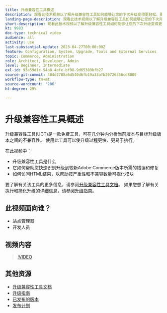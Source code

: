 ```yaml
---
title: 升级兼容性工具概述
description: 观看此技术视频以了解升级兼容性工具如何能够让您的下次升级变得更轻松、更便宜和更快速。
landing-page-description: 观看此技术视频以了解升级兼容性工具如何能够让您的下次升级变得更轻松、更便宜和更快速。
short-description: 观看此技术视频以了解升级兼容性工具如何能够让您的下次升级变得更轻松、更便宜和更快速。
kt: 9983
doc-type: technical video
audience: all
activity: use
last-substantial-update: 2023-04-27T00:00:00Z
feature: Configuration, System, Upgrade, Tools and External Services
topic: Commerce, Administration
role: Architect, Developer, Admin
level: Beginner, Intermediate
exl-id: 93a59d1c-54a8-4efe-bf98-9d65389bfb27
source-git-commit: 404d2708a6d540d6fb19a33afb20726356cd8000
workflow-type: tm+mt
source-wordcount: '206'
ht-degree: 29%

---
```


# 升级兼容性工具概述

升级兼容性工具(UCT)是一款免费工具，可在几分钟内分析当前版本与目标升级版本之间的不兼容性。 使用此工具可以使升级过程更快、更易于执行。

在此视频中：

- 升级兼容性工具是什么
- 它如何帮助您快速识别升级到较新Adobe Commerce版本所需的错误和修复
- 如何访问HTML结果，以帮助按严重性和不兼容数量可视化模块

要了解有关该工具的更多信息，请参阅[升级兼容性工具文档](https://experienceleague.adobe.com/docs/commerce-operations/upgrade-guide/upgrade-compatibility-tool/overview.html?lang=en)。 如果您想了解有关执行和简化升级的详细信息，请参阅[升级指南](https://experienceleague.adobe.com/docs/commerce-operations/upgrade-guide/overview.html)。

## 此视频面向谁？

- 站点管理器
- 开发人员

## 视频内容

>[!VIDEO](https://video.tv.adobe.com/v/341245?quality=12&learn=on)

## 其他资源

- [升级兼容性工具文档](https://experienceleague.adobe.com/docs/commerce-operations/upgrade-guide/upgrade-compatibility-tool/overview.html?lang=en)
- [升级指南](https://experienceleague.adobe.com/docs/commerce-operations/upgrade-guide/overview.html)
- [已发布的版本](https://experienceleague.adobe.com/docs/commerce-operations/release/versions.html)
- [发布计划](https://experienceleague.adobe.com/docs/commerce-operations/release/planning/schedule.html)
